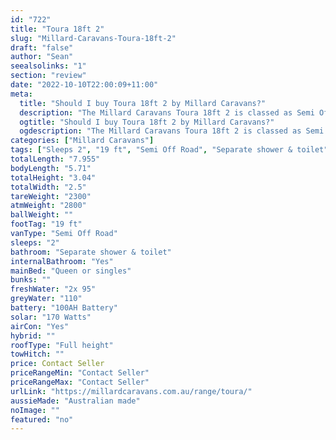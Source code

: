 ```yaml
---
id: "722"
title: "Toura 18ft 2"
slug: "Millard-Caravans-Toura-18ft-2"
draft: "false"
author: "Sean"
seealsolinks: "1"
section: "review"
date: "2022-10-10T22:00:09+11:00"
meta:
  title: "Should I buy Toura 18ft 2 by Millard Caravans?"
  description: "The Millard Caravans Toura 18ft 2 is classed as Semi Off Road, and sleeps 2 people. It is Australian made and comes in at 19 ft. It generally has Separate shower & toilet."
  ogtitle: "Should I buy Toura 18ft 2 by Millard Caravans?"
  ogdescription: "The Millard Caravans Toura 18ft 2 is classed as Semi Off Road, and sleeps 2 people. It is Australian made and comes in at 19 ft. It generally has Separate shower & toilet."
categories: ["Millard Caravans"]
tags: ["Sleeps 2", "19 ft", "Semi Off Road", "Separate shower & toilet", "Full height", "Price Unknown", "Australian made"]
totalLength: "7.955"
bodyLength: "5.71"
totalHeight: "3.04"
totalWidth: "2.5"
tareWeight: "2300"
atmWeight: "2800"
ballWeight: ""
footTag: "19 ft"
vanType: "Semi Off Road"
sleeps: "2"
bathroom: "Separate shower & toilet"
internalBathroom: "Yes"
mainBed: "Queen or singles"
bunks: ""
freshWater: "2x 95"
greyWater: "110"
battery: "100AH Battery"
solar: "170 Watts"
airCon: "Yes"
hybrid: ""
roofType: "Full height"
towHitch: ""
price: Contact Seller
priceRangeMin: "Contact Seller"
priceRangeMax: "Contact Seller"
urlLink: "https://millardcaravans.com.au/range/toura/"
aussieMade: "Australian made"
noImage: ""
featured: "no"
---
```

